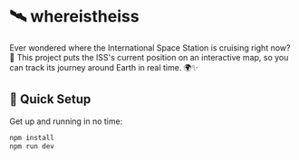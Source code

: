 # 🛰 whereistheiss  
Ever wondered where the International Space Station is cruising right now? 🚀 This project puts the ISS's current position on an interactive map, so you can track its journey around Earth in real time. 🌍✨  

## 🚀 Quick Setup  
Get up and running in no time:  
```zsh  
npm install  
npm run dev  
```